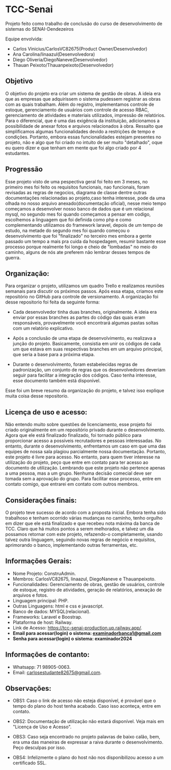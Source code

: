# TCC-Senai

Projeto feito como trabalho de conclusão do curso de desenvolvimento de sistemas do SENAI-Dendezeiros

Equipe envolvida: 

- Carlos Vinicius/CarlosVC82675(Product Owner/Desenvolvedor)
- Ana Carolina/linaazul(Desenvolvedora)
- Diego Oliveria/DiegoNaneve(Desenvolvedor)
- Thauan Peixoto/Thauanpeixoto(Desenvolvedor)



## Objetivo

O objetivo do projeto era criar um sistema de gestão de obras. A ideia era que as empresas que adquirissem o sistema pudessem registrar as obras com as quais trabalham. Além do registro, implementamos controle de estoque, gerenciamento de usuários com controle de acesso RBAC, gerenciamento de atividades e materiais utilizados, impressão de relatórios. Para o diferencial, que é uma das exigência da instituição, adicionamos a possibilidade de anexar fotos e arquivos relacionados à obra. Ressalto que simplificamos algumas funcionalidades devido a restrições de tempo e condições. Portanto, embora essas funcionalidades estejam presentes no projeto, não e algo que foi criado no intuito de ser muito "detalhado", oque eu quero dizer e que tenham em mente que foi algo criado por 4 estudantes.


## Progressão

Esse projeto visto de uma pespectiva geral foi feito em 3 meses, no primeiro mes foi feito os requisitos funcionais, nao funcionais, foram revisadas as regras de negocios, diagrama de classe dentre outras documentações relacionadas ao projeto,caso tenha interesse, pode da uma olhada no nosso arquivo anexado(documentação oficial), nesse meio tempo começamos a desenvolver nosso banco de dados que é um relacional mysql, no segundo mes foi quando começamos a pensar em codigo, escolhemos a linguagem que foi definida como php e como complementando utilizamos do framework laravel, depois de um tempo de estudo, na metade do segundo mes foi quando começou o desenvolvimento que foi "finalizado" no terceiro mes embora a gente passado um tempo a mais pra cuida da hospedagem, resumir bastante esse processo porque realmente foi longo e cheio de "lombadas" no meio do caminho, alguns de nós ate preferem não lembrar desses tempos de guerra.

## Organização:

Para organizar o projeto, utilizamos um quadro Trello e realizamos reuniões semanais para discutir os próximos passos. Após essa etapa, criamos este repositório no GitHub para controle de versionamento. A organização foi desse repositorio foi feita da seguinte forma:

- Cada desenvolvedor tinha duas branches, originalmente. A ideia era enviar por essas branches as partes do código das quais eram responsáveis, provavelmente você encontrará algumas pastas soltas com um relatório explicativo.

- Após a conclusão de uma etapa de desenvolvimento, eu realizava a junção do projeto. Basicamente, consistia em unir os códigos de cada um que estava em suas respectivas branches em um arquivo principal, que seria a base para a próxima etapa.

- Durante o desenvolvimento, foram estabelecidas regras de padronização, um conjunto de regras que os desenvolvedores deveriam seguir para facilitar a integração dos códigos. Caso tenha interesse, esse documento também está disponível.
  
Esse foi um breve resumo da organização do projeto, e talvez isso explique muita coisa desse repositorio.

## Licença de uso e acesso:

Não entendo muito sobre questões de licenciamento, esse projeto foi criado originalmente em um repositório privado durante o desenvolvimento. Agora que ele está finalizado finalizado, foi tornado público para proporcionar acesso a possíveis recrutadores e pessoas interessadas. No entanto, durante o desenvolvimento, enfrentamos um caso em que uma das equipes de nossa sala plagiou parcialmente nossa documentação. Portanto, este projeto é livre para acesso. No entanto, para quem tiver interesse na utilização do projeto, peço que entre em contato para ter acesso ao documento de utilização. Lembrando que este projeto não pertence apenas a uma pessoa, mas a um grupo. Nenhuma decisão comecial deve ser tomada sem a aprovação do grupo. Para facilitar esse processo, entre em contato comigo, que entrarei em contato com outros membros.

## Considerações finais:

O projeto teve sucesso de acordo com a proposta inicial. Embora tenha sido trabalhoso e tenham ocorrido várias mudanças no caminho, tenho orgulho em dizer que ele está finalizado e que recebeu nota máxima da banca de TCC. Claro que há muitos pontos a serem melhorados, e talvez um dia possamos retornar com este projeto, refazendo-o completamente, usando talvez outra linguagem, seguindo novas regras de negócio e requisitos, aprimorando o banco, implementando outras ferramentas, etc.

## Informações Gerais:
- Nome Projeto: ConstruAdmin.
- Membros: CarlosVC82675, linaazul, DiegoNaneve e Thauanpeixoto.
- Funcionalidades: Gerenciamento de obras, gestão de usuários, controle de estoque, registro de atividades, geração de relatórios, anexação de arquivos e fotos.
- Linguagem principal: PHP.
- Outras Linguagens: html e css e javascript.
- Banco de dados: MYSQL(relacional).
- Frameworks: Laravel e Boostrap.
- Plataforma de host: Railway.
- Link de Acesso: https://tcc-senai-production.up.railway.app/.
- **Email para acessar(login) o sistema: examinadorbanca1@gmail.com**
- **Senha para acessar(login) o sistema: examinador2024**

## Informações de contanto:
- Whatsapp: 71 98905-0063.
- Email: carlosestudante82675@gmail.com.


## Observações:

- OBS1: Caso o link de acesso não esteja disponível, é provável que o tempo do plano do host tenha acabado. Caso isso aconteça, entre em contato.

- OBS2: Documentação de utilização não estará disponível. Veja mais em "Licença de Uso e Acesso".

- OBS3: Caso seja encontrado no projeto palavras de baixo calão, bem, era uma das maneiras de expressar a raiva durante o desenvolvimento. Peço desculpas por isso.

- OBS4: Infelizmente o plano do host não nos disponibilizou acesso a um certificado SSL.






